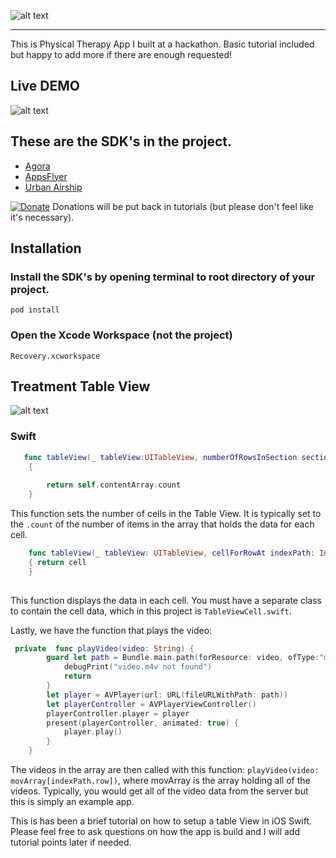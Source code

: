 ![alt text](https://www.evernote.com/shard/s689/sh/159e6315-3d65-4374-a309-bebe7787f0d2/ae66a31a436f945e/res/96657d6a-7b87-4ad0-bf2a-c863e85d35ed/skitch.png?resizeSmall&width=832)

------

This is Physical Therapy App I built at a hackathon.  Basic tutorial included but happy to add more if there are enough requested!

## Live DEMO

![alt text](https://media.giphy.com/media/xULW8JAhnstlDue5Uc/giphy.gif)


## These are the SDK's in the project.

 - [Agora](https://github.com/agoraIO)
 - [AppsFlyer](https://github.com/AppsFlyerSDK/)
 - [Urban Airship](https://github.com/urbanairship)

[![Donate](https://img.shields.io/badge/Donate-PayPal-green.svg)](https://www.paypal.me/https://www.paypal.me/bfmarks)
Donations will be put back in tutorials (but please don't feel like it's necessary).

## Installation

### Install the SDK's by opening terminal to root directory of your project.

    pod install

### Open the Xcode Workspace (not the project)

    Recovery.xcworkspace



## Treatment Table View

![alt text](https://www.evernote.com/shard/s689/sh/9ab12a82-2210-4c7a-992f-4f71499a0596/644a60765f62f2e9/res/779b2d62-74e7-4f31-9aa3-d10c51290e01/skitch.png?resizeSmall&width=832)

### Swift

```swift
   func tableView(_ tableView:UITableView, numberOfRowsInSection section:Int) -> Int
    {
        
        return self.contentArray.count
    }
```
This function sets the number of cells in the Table View.   It is typically set to the ```.count``` of the number of items in the array that holds the data for each cell.


```swift
    func tableView(_ tableView: UITableView, cellForRowAt indexPath: IndexPath) -> UITableViewCell
    { return cell
    }
    
```
This function displays the data in each cell.  You must have a separate class to contain the cell data, which in this project is ```TableViewCell.swift```.

Lastly, we have the function that plays the video:

```swift
 private  func playVideo(video: String) {
        guard let path = Bundle.main.path(forResource: video, ofType:"m4v") else {
            debugPrint("video.m4v not found")
            return
        }
        let player = AVPlayer(url: URL(fileURLWithPath: path))
        let playerController = AVPlayerViewController()
        playerController.player = player
        present(playerController, animated: true) {
            player.play()
        }
    }
```
The videos in the array are then called with this function: ```playVideo(video: movArray[indexPath.row])```, where movArray is the array holding all of the videos.  Typically, you would get all of the video data from the server but this is simply an example app.

This is has been a brief tutorial on how to setup a table View in iOS Swift.  Please feel free to ask questions on how the app is build and I will add tutorial points later if needed.


